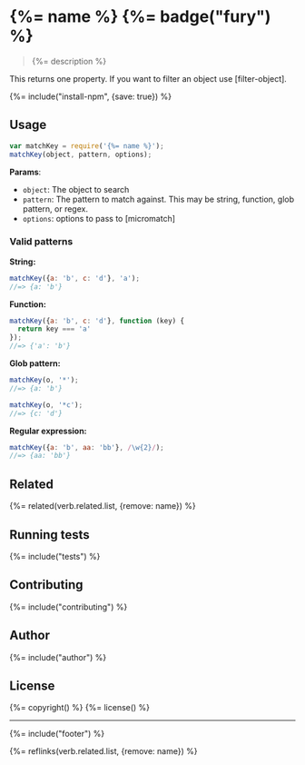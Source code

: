 # {%= name %} {%= badge("fury") %}

> {%= description %}

This returns one property. If you want to filter an object use [filter-object].

{%= include("install-npm", {save: true}) %}

## Usage

```js
var matchKey = require('{%= name %}');
matchKey(object, pattern, options);
```

**Params**:

- `object`: The object to search
- `pattern`: The pattern to match against. This may be string, function, glob pattern, or regex.
- `options`: options to pass to [micromatch]


### Valid patterns

**String:**

```js
matchKey({a: 'b', c: 'd'}, 'a');
//=> {a: 'b'}
```

**Function:**

```js
matchKey({a: 'b', c: 'd'}, function (key) {
  return key === 'a'
});
//=> {'a': 'b'}
```

**Glob pattern:**

```js
matchKey(o, '*');
//=> {a: 'b'}

matchKey(o, '*c');
//=> {c: 'd'}
```

**Regular expression:**

```js
matchKey({a: 'b', aa: 'bb'}, /\w{2}/);
//=> {aa: 'bb'}
```

## Related
{%= related(verb.related.list, {remove: name}) %}

## Running tests
{%= include("tests") %}

## Contributing
{%= include("contributing") %}

## Author
{%= include("author") %}

## License
{%= copyright() %}
{%= license() %}

***

{%= include("footer") %}

{%= reflinks(verb.related.list, {remove: name}) %}
